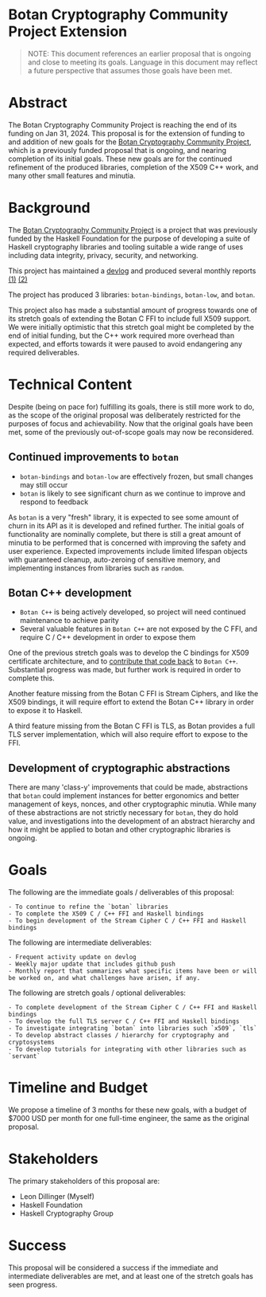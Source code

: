 # Botan Cryptography Community Project Extension

> NOTE: This document references an earlier proposal that is ongoing and close to meeting its goals. Language in this document may reflect a future perspective that assumes those goals have been met.

# Abstract

The Botan Cryptography Community Project is reaching the end of its funding on Jan 31, 2024. This proposal is for the extension of funding to and addition of new goals for the [Botan Cryptography Community Project](https://github.com/haskellfoundation/tech-proposals/pull/57), which is a previously funded proposal that is ongoing, and nearing completion of its initial goals. These new goals are for the continued refinement of the produced libraries, completion of the X509 C++ work, and many other small features and minutia. 

# Background

The [Botan Cryptography Community Project](https://github.com/apotheca/botan) is a project that was previously funded by the Haskell Foundation for the purpose of developing a suite of Haskell cryptography libraries and tooling suitable a wide range of uses including data integrity, privacy, security, and networking.

This project has maintained a [devlog](https://discourse.haskell.org/t/botan-bindings-devlog/6855) and produced several monthly reports [(1)](https://discourse.haskell.org/t/botan-cryptography-monthly-status-report-0/8280) [(2)](https://discourse.haskell.org/t/botan-cryptography-monthly-status-report-1/8497)

The project has produced 3 libraries: `botan-bindings`, `botan-low`, and `botan`.

This project also has made a substantial amount of progress towards one of its stretch goals of extending the Botan C FFI to include full X509 support. We were initially optimistic that this stretch goal might be completed by the end of initial funding, but the C++ work required more overhead than expected, and efforts towards it were paused to avoid endangering any required deliverables.

# Technical Content

Despite (being on pace for) fulfilling its goals, there is still more work to do, as the scope of the original proposal was deliberately restricted for the purposes of focus and achievability. Now that the original goals have been met, some of the previously out-of-scope goals may now be reconsidered.

## Continued improvements to `botan`

- `botan-bindings` and `botan-low` are effectively frozen, but small changes may still occur
- `botan` is likely to see significant churn as we continue to improve and respond to feedback

As `botan` is a very "fresh" library, it is expected to see some amount of churn in its API as it is developed and refined further. The initial goals of functionality are nominally complete, but there is still a great amount of minutia to be performed that is concerned with improving the safety and user experience. Expected improvements include limited lifespan objects with guaranteed cleanup, auto-zeroing of sensitive memory, and implementing instances from libraries such as `random`.

## Botan C++ development

- `Botan C++` is being actively developed, so project will need continued maintenance to achieve parity
- Several valuable features in `Botan C++` are not exposed by the C FFI, and require C / C++ development in order to expose them

One of the previous stretch goals was to develop the C bindings for X509 certificate architecture, and to [contribute that code back](https://github.com/randombit/botan/issues/3627) to `Botan C++`. Substantial progress was made, but further work is required in order to complete this. 

Another feature missing from the Botan C FFI is Stream Ciphers, and like the X509 bindings, it will require effort to extend the Botan C++ library in order to expose it to Haskell.

A third feature missing from the Botan C FFI is TLS, as Botan provides a full TLS server implementation, which will also require effort to expose to the FFI.

## Development of cryptographic abstractions

There are many 'class-y' improvements that could be made, abstractions that `botan` could implement instances for better ergonomics and better management of keys, nonces, and other cryptographic minutia. While many of these abstractions are not strictly necessary for `botan`, they do hold value, and investigations into the development of an abstract hierarchy and how it might be applied to botan and other cryptographic libraries is ongoing.

# Goals

The following are the immediate goals / deliverables of this proposal:

    - To continue to refine the `botan` libraries
    - To complete the X509 C / C++ FFI and Haskell bindings
    - To begin development of the Stream Cipher C / C++ FFI and Haskell bindings
    
The following are intermediate deliverables:

    - Frequent activity update on devlog
    - Weekly major update that includes github push
    - Monthly report that summarizes what specific items have been or will be worked on, and what challenges have arisen, if any.

The following are stretch goals / optional deliverables:
    
    - To complete development of the Stream Cipher C / C++ FFI and Haskell bindings
    - To develop the full TLS server C / C++ FFI and Haskell bindings
    - To investigate integrating `botan` into libraries such `x509`, `tls`
    - To develop abstract classes / hierarchy for cryptography and cryptosystems
    - To develop tutorials for integrating with other libraries such as `servant`
    
# Timeline and Budget

We propose a timeline of 3 months for these new goals, with a budget of $7000 USD per month for one full-time engineer, the same as the original proposal.
    
# Stakeholders

The primary stakeholders of this proposal are:

- Leon Dillinger (Myself)
- Haskell Foundation
- Haskell Cryptography Group

# Success

This proposal will be considered a success if the immediate and intermediate deliverables are met, and at least one of the stretch goals has seen progress.
